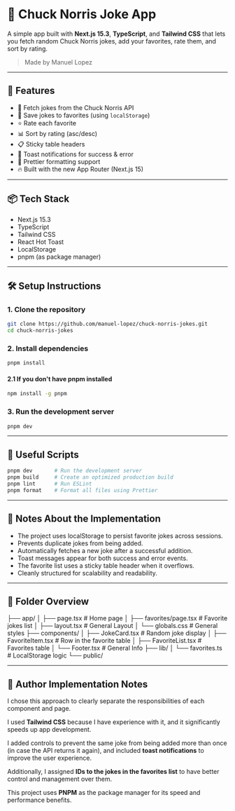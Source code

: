 # 🥋 Chuck Norris Joke App

A simple app built with **Next.js 15.3**, **TypeScript**, and **Tailwind CSS** that lets you fetch random Chuck Norris jokes, add your favorites, rate them, and sort by rating.

> Made by Manuel Lopez

---

## 🚀 Features

- 🔀 Fetch jokes from the Chuck Norris API
- 💾 Save jokes to favorites (using `localStorage`)
- ⭐ Rate each favorite
- 📊 Sort by rating (asc/desc)
- 📋 Sticky table headers
- 🔔 Toast notifications for success & error
- 🧼 Prettier formatting support
- 🔥 Built with the new App Router (Next.js 15)

---

## 📦 Tech Stack

- Next.js 15.3
- TypeScript
- Tailwind CSS
- React Hot Toast
- LocalStorage
- pnpm (as package manager)

---

## 🛠️ Setup Instructions

### 1. Clone the repository

```bash
git clone https://github.com/manuel-lopez/chuck-norris-jokes.git
cd chuck-norris-jokes
```

### 2. Install dependencies
```bash
pnpm install
```

#### 2.1 If you don't have pnpm installed

```bash
npm install -g pnpm
```

### 3. Run the development server

```bash
pnpm dev
```
---
## 🧪 Useful Scripts

```bash
pnpm dev       # Run the development server
pnpm build     # Create an optimized production build
pnpm lint      # Run ESLint
pnpm format    # Format all files using Prettier
```

---

## 📝 Notes About the Implementation

- The project uses localStorage to persist favorite jokes across sessions.
- Prevents duplicate jokes from being added.
- Automatically fetches a new joke after a successful addition.
- Toast messages appear for both success and error events.
- The favorite list uses a sticky table header when it overflows.
- Cleanly structured for scalability and readability.

---

## 📁 Folder Overview

├── app/
│   ├── page.tsx               # Home page
│   ├── favorites/page.tsx     # Favorite jokes list
│   ├── layout.tsx             # General Layout
│   └── globals.css            # General styles
├── components/
│   ├── JokeCard.tsx           # Random joke display
│   ├── FavoriteItem.tsx       # Row in the favorite table
│   ├── FavoriteList.tsx       # Favorites table
│   └── Footer.tsx             # General Info
├── lib/
│   └── favorites.ts           # LocalStorage logic
└── public/

---

## 👤 Author Implementation Notes

I chose this approach to clearly separate the responsibilities of each component and page.

I used **Tailwind CSS** because I have experience with it, and it significantly speeds up app development.

I added controls to prevent the same joke from being added more than once (in case the API returns it again), and included **toast notifications** to improve the user experience.

Additionally, I assigned **IDs to the jokes in the favorites list** to have better control and management over them.

This project uses **PNPM** as the package manager for its speed and performance benefits.



